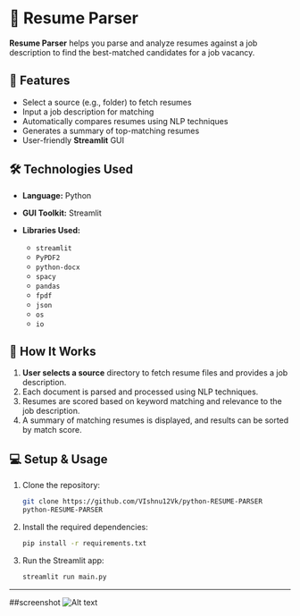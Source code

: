 
# 📄 Resume Parser

**Resume Parser** helps you parse and analyze resumes against a job description to find the best-matched candidates for a job vacancy.

## 🚀 Features

* Select a source (e.g., folder) to fetch resumes
* Input a job description for matching
* Automatically compares resumes using NLP techniques
* Generates a summary of top-matching resumes
* User-friendly **Streamlit** GUI

## 🛠️ Technologies Used

* **Language:** Python
* **GUI Toolkit:** Streamlit
* **Libraries Used:**

  * `streamlit`
  * `PyPDF2`
  * `python-docx`
  * `spacy`
  * `pandas`
  * `fpdf`
  * `json`
  * `os`
  * `io`

## 📁 How It Works

1. **User selects a source** directory to fetch resume files and provides a job description.
2. Each document is parsed and processed using NLP techniques.
3. Resumes are scored based on keyword matching and relevance to the job description.
4. A summary of matching resumes is displayed, and results can be sorted by match score.

## 💻 Setup & Usage

1. Clone the repository:

   ```bash
   git clone https://github.com/VIshnu12Vk/python-RESUME-PARSER
   python-RESUME-PARSER
   ```

2. Install the required dependencies:

   ```bash
   pip install -r requirements.txt
   ```

3. Run the Streamlit app:

   ```bash
   streamlit run main.py
   ```

---
##screenshot
![Alt text](images/resumeparser.png)

